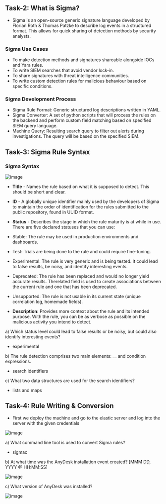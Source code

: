 ## Task-2: What is Sigma?
- Sigma is an open-source generic signature language developed by Florian Roth & Thomas Patzke to describe log events in a structured format. This allows for quick sharing of detection methods by security analysts.

### Sigma Use Cases
- To make detection methods and signatures shareable alongside IOCs and Yara rules.
- To write SIEM searches that avoid vendor lock-in.
- To share signatures with threat intelligence communities.
- To write custom detection rules for malicious behaviour based on specific conditions.

### Sigma Development Process
- Sigma Rule Format: Generic structured log descriptions written in YAML.
- Sigma Converter: A set of python scripts that will process the rules on the backend and perform custom field matching based on specified SIEM query language.
- Machine Query: Resulting search query to filter out alerts during investigations. The query will be based on the specified SIEM.

## Task-3: Sigma Rule Syntax

### Sigma Syntax

![image](https://github.com/Akhilkj123/Cyber-Security/assets/65653010/79297df8-5a59-46f4-9f0d-82d8a53a884e)
- **Title** - Names the rule based on what it is supposed to detect. This should be short and clear.


- **ID** - A globally unique identifier mainly used by the developers of Sigma to maintain the order of identification for the rules submitted to the public repository, found in UUID format. 
- **Status** - Describes the stage in which the rule maturity is at while in use. There are five declared statuses that you can use:

- Stable: The rule may be used in production environments and dashboards.
- Test: Trials are being done to the rule and could require fine-tuning.
- Experimental: The rule is very generic and is being tested. It could lead to false results, be noisy, and identify interesting events.
- Deprecated: The rule has been replaced and would no longer yield accurate results. Therelated field is used to create associations between the current rule and one that has been deprecated.
- Unsupported: The rule is not usable in its current state (unique correlation log, homemade fields).

- **Description:** Provides more context about the rule and its intended purpose. With the rule, you can be as verbose as possible on the malicious activity you intend to detect.

a) Which status level could lead to false results or be noisy, but could also identify interesting events?
- experimental

b) The rule detection comprises two main elements: __ and condition expressions.
- search identifiers

c) What two data structures are used for the search identifiers?
- lists and maps

## Task-4: Rule Writing & Conversion
- First we deploy the machine and go to the elastic server and log into the server with the given credentials

![image](https://github.com/Akhilkj123/Cyber-Security/assets/65653010/9d6e575e-a8da-4e00-85e9-309d15765a8b)

a) What command line tool is used to convert Sigma rules?
- sigmac

b) At what time was the AnyDesk installation event created? [MMM DD, YYYY @ HH:MM:SS] 

![image](https://github.com/Akhilkj123/Cyber-Security/assets/65653010/523f322d-a2ce-4bdd-9517-dc3e7723adab)

c) What version of AnyDesk was installed? 

![image](https://github.com/Akhilkj123/Cyber-Security/assets/65653010/482ca91e-a18a-481a-9627-a203a9dfb49f)





